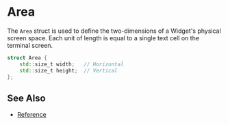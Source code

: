 # Area

The `Area` struct is used to define the two-dimensions of a Widget's physical
screen space. Each unit of length is equal to a single text cell on the terminal
screen.

```cpp
struct Area {
    std::size_t width;   // Horizontal
    std::size_t height;  // Vertical
};
```

## See Also

- [Reference](https://animber-coder.github.io/CPPurses/structcppurses_1_1Area.html)
